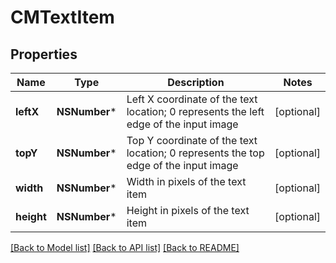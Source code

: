 # CMTextItem

## Properties
Name | Type | Description | Notes
------------ | ------------- | ------------- | -------------
**leftX** | **NSNumber*** | Left X coordinate of the text location; 0 represents the left edge of the input image | [optional] 
**topY** | **NSNumber*** | Top Y coordinate of the text location; 0 represents the top edge of the input image | [optional] 
**width** | **NSNumber*** | Width in pixels of the text item | [optional] 
**height** | **NSNumber*** | Height in pixels of the text item | [optional] 

[[Back to Model list]](../README.md#documentation-for-models) [[Back to API list]](../README.md#documentation-for-api-endpoints) [[Back to README]](../README.md)


